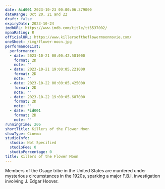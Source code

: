 ```yaml
---
date: &id001 2023-10-23 00:00:06.379000
dateRange: Oct 20, 21 and 22
draft: false
expiryDate: 2023-10-24
imdbURL: https://www.imdb.com/title/tt5537002/
mpaaRating: R
officialURL: https://www.killersoftheflowermoonmovie.com/
oneSheet: /img/flower-moon.jpg
performanceList:
  performance:
  - date: 2023-10-21 00:00:42.581000
    format: 2D
    note: ''
  - date: 2023-10-21 19:00:05.221000
    format: 2D
    note: ''
  - date: 2023-10-22 00:00:05.425000
    format: 2D
    note: ''
  - date: 2023-10-22 19:00:05.687000
    format: 2D
    note: ''
  - date: *id001
    format: 2D
    note: ''
runningTime: 206
shortTitle: Killers of the Flower Moon
showType: Cinema
studioInfo:
  studio: Not Specified
  studioFee: 0
  studioPercentage: 0
title: Killers of the Flower Moon
---
```


Members of the Osage tribe in the United States are murdered under mysterious circumstances in the 1920s, sparking a major F.B.I. investigation involving J. Edgar Hoover.